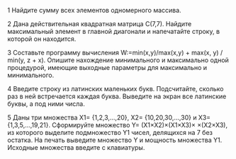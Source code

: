 1 Найдите сумму всех элементов одномерного массива.

2 Дана действительная квадратная матрица С(7,7). Найдите максимальный элемент в главной диагонали и напечатайте строку, в которой он находится.

3 Составьте программу вычисления W:=min(x,y)/max(x,y)  + max(x, y) / min(y, z + x). Опишите нахождение минимального и максимально  одной процедурой, имеющие выходные параметры для максимально и  минимального.

4 Введите строку из латинских маленьких букв. Подсчитайте, сколько раз в ней встречается каждая буква. Выведите на экран все латинские буквы, а под ними числа. 

5 Даны три множества X1= {1,2,3,...,20}, X2= {10,20,30,...,30} и X3= {1,3,5,...,19,21}. Сформируйте множество Y= (X1×X2)×(X1×X3)×            ×(X2×X3), из которого выделите подмножество Y1 чисел, делящихся на  7 без остатка. На печать выведите множество Y и мощность множества Y1. Исходные множества введите с клавиатуры.
